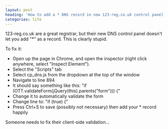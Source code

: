 ```yaml
---
layout: post
heading: 'How to add a * DNS record in new 123-reg.co.uk control panel'
categories: life
---
```


123-reg.co.uk are a great registrar, but their new DNS control panel doesn't let you add "*" as a record. This is clearly stupid.

To fix it:

* Open up the page in Chrome, and open the inspector (right click anywhere, select "Inspect Element").
* Select the "Scripts" tab
* Select cp_dns.js from the dropdown at the top of the window
* Navigate to line 894
* It should say something like this: "if (OTT.validateForm(jQuery(this).parents("form"))) {"
* Change it to automatically validate the form
* Change line to: "if (true) {"
* Press Ctrl+S to save (possibly not necessary) then add your * record happily

Someone needs to fix their client-side validation...